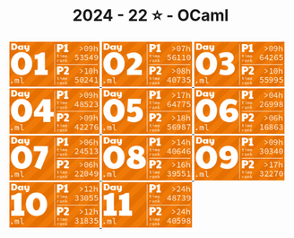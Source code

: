 <!-- AOC TILES BEGIN -->
<h1 align="center">
  2024 - 22 ⭐ - OCaml
</h1>
<a href="src/day1/part1.ml">
  <img src=".aoc_tiles/tiles/2024/01.png" width="161px">
</a>
<a href="src/day2/part1.ml">
  <img src=".aoc_tiles/tiles/2024/02.png" width="161px">
</a>
<a href="src/day3/part1.ml">
  <img src=".aoc_tiles/tiles/2024/03.png" width="161px">
</a>
<a href="src/day4/part1.ml">
  <img src=".aoc_tiles/tiles/2024/04.png" width="161px">
</a>
<a href="src/day5/part1.ml">
  <img src=".aoc_tiles/tiles/2024/05.png" width="161px">
</a>
<a href="src/day6/part1.ml">
  <img src=".aoc_tiles/tiles/2024/06.png" width="161px">
</a>
<a href="src/day7/part1.ml">
  <img src=".aoc_tiles/tiles/2024/07.png" width="161px">
</a>
<a href="src/day8/part1.ml">
  <img src=".aoc_tiles/tiles/2024/08.png" width="161px">
</a>
<a href="src/day9/part1.ml">
  <img src=".aoc_tiles/tiles/2024/09.png" width="161px">
</a>
<a href="src/day10/part1.ml">
  <img src=".aoc_tiles/tiles/2024/10.png" width="161px">
</a>
<a href="src/day11/part1.ml">
  <img src=".aoc_tiles/tiles/2024/11.png" width="161px">
</a>
<!-- AOC TILES END -->